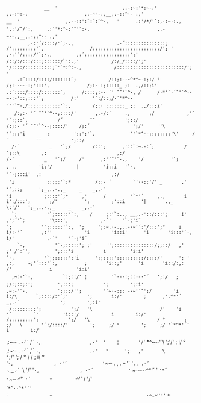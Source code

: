                   __  '                        ,.-:~:'*:~-.°               ,.-:~:-.                     ,.-~·-.,__,.-::^·- .,'                                             __  '                 ,.-·::':¯:¯:`^·,   '      .:'/*/'`:,·:~·:.,                   ',:'/¯/`:,     ,:´'*:^-:´¯'`:·,                         ,.-~·-.,__,.-::^·- .,'   
            ,·:'´/::::/'`;·.,                .·´:::::::::::::::;             /':::::::::'`,                 /:::::::::::::::::::::::::/'; '                                    ,·:'´/::::/'`;·.,         ,:´:::::::::::::::::';'       /::/:/:::/:::;::::::/`':.,'            /:/_/::::/';'  '/::::/::::::::::;¯'`*:^:-.,            /:::::::::::::::::::::::::/'; '
        .:´::::/::::/:::::::`;            /::;:-·~^*^~-:;:/ °          /;:-·~·-:;':::',              /;:· :;:::::_ ;:  .,/::;i'                                .:´::::/::::/:::::::`;      /::::;:-· ´' ¯¯'`^·, /      /·*'`·´¯'`^·-~·:-'::;:::'`;          /:'     '`:/::;/·´'*^-·´¯'`^·,/::::::::::::'`:,        /;:· :;:::::_ ;:  .,/::;i'
       /:;:· '´ ¯¯'`^·-;::::/'       ,.-/:´     .,       ;/            ,'´          '`:;::`,           /´          ¯¯           ';::/                                 /:;:· '´ ¯¯'`^·-;::::/'    /;:´                ';/'      '\                       '`;::'i        ;         ';:';'`,             ¯'`*^·-:;::::::'\'     /´          ¯¯           ';::/  
      /·´           _   '`;/        /::';      ,'::`:~.-:´;           /                `;::\        ,:                          ,:/                                  /·´           _   '`;/     /'      ,:'´¯'`·.,    '/          '`;        , .,        'i:'/         |         'i::i   '`·,                     '`·;:::i'  ,:                          ,:/    
     'i            ;::::'`;*         /;:- ´        `'··;:'/' _       ,'                   '`,::;      ';_,..-.,_     _    _,.·´                                  'i            ;::::'`;*     ,'      /         '`*'´     ,.,       i       i':/:::';       ;/'          ';        ;'::i      '|       .,_             \:'/'   ';_,..-.,_     _    _,.·´     
      `;           '`;:::::'`:,    /     ;:'`:.., __,.·'::/:::';     i'       ,';´'`;         '\:::',            ,·´'    '`·;'i¯                                          `;           '`;:::::'`:,  ';     ';:~.·-.,..-·~'´:'/:::';°     i       i/:·'´       ,:''            'i        'i::i'      'i       'i:::'`·,          i/'            ,·´'    '`·;'i¯            
        `·,           '`·;:::::'; ;'      ';:::::::::::::::/;;::/   ,'        ;' /´:`';         ';:::'i           i         'i:i'                                            `·,           '`·;:::::';'i      ':;::::'::::::::::/::::/'      '; '    ,:,     ~;'´:::'`:,          ;       'i::;'      'i       'i::/:,:          /'              i         'i:i'            
      ,~:-'`·,           `:;::/' ¦         '`·-·:;::·-·'´   ';:/   ;        ;/:;::;:';         ',:::;           ';        ';:i'                                          ,~:-'`·,           `:;::/'';        '`~·-:;: -·~'´¯';/        'i      i:/\       `;::::/:'`;'       ';       i:/'        ;      ,'.^*'´     _,.·´               ';        ';:i'            
     /:::::::::';           ';/   '\                         /'    'i        '´        `'         'i::'/            i        i:/'                                          /:::::::::';           ';/   '\                         / °       ;     ;/   \       '`:/::::/'        ';     ;/ °        ';     ;/ '`*^*'´¯                       i        i:/'             
   ,:~·- . -·'´          ,'´       `·,                  ,·'  '    ¦       '/`' *^~-·'´\         ';'/'             ;      i/    °                                     ,:~·- . -·'´          ,'´        `·,                  .·'   °      ';   ,'       \         '`;/'          ';   / °           \    /                                   ;      i/    °          
   '`·,               , ·'´             '`~·- . , . -·'´          '`., .·´              `·.,_,.·´                \   '/'                                            '`·,               , ·'´             '`  ~·---·^*'´   '            `'*´          '`~·-·^'´              `'´       °        '`^'´                                    \   '/'                 
        '`*^··^*'´'                                                                                              ¯               °                                   '`*^··^*'´'                                                                                                                                                   ¯               °   

